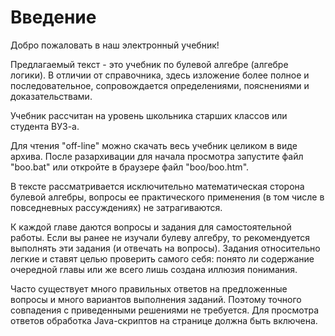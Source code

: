 # Введение

Добро пожаловать в наш электронный учебник!

Предлагаемый текст - это учебник по булевой алгебре (алгебре логики). В отличии от справочника, здесь изложение более полное и последовательное, сопровождается определениями, пояснениями и доказательствами.

Учебник рассчитан на уровень школьника старших классов или студента ВУЗ-а.

Для чтения "off-line" можно скачать весь учебник целиком в виде архива. После разархивации для начала просмотра запустите файл "boo.bat" или откройте в браузере файл "boo/boo.htm".

В тексте рассматривается исключительно математическая сторона булевой алгебры, вопросы ее практического применения (в том числе в повседневных рассуждениях) не затрагиваются.

К каждой главе даются вопросы и задания для самостоятельной работы. Если вы ранее не изучали булеву алгебру, то рекомендуется выполнять эти задания (и отвечать на вопросы). Задания относительно легкие и ставят целью проверить самого себя: понято ли содержание очередной главы или же всего лишь создана иллюзия понимания.

Часто существует много правильных ответов на предложенные вопросы и много вариантов выполнения заданий. Поэтому точного совпадения с приведенными решениями не требуется. Для просмотра ответов обработка Java-скриптов на странице должна быть включена.
